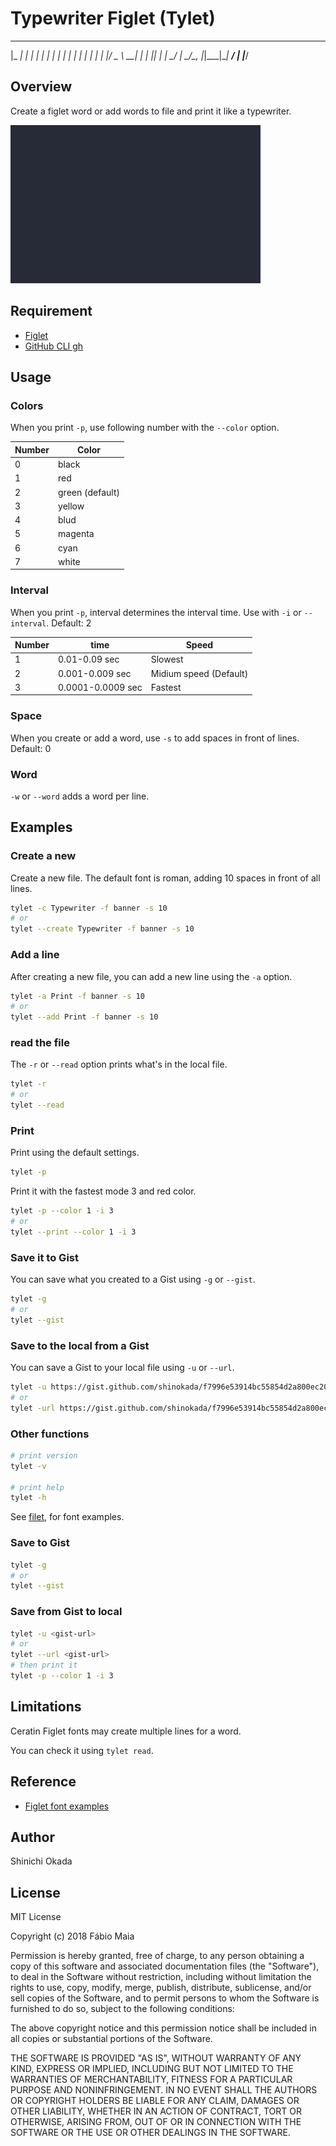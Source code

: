 # Typewriter Figlet (Tylet)

 _____     _      _
|_   _|   | |    | |
  | |_   _| | ___| |_
  | | | | | |/ _ \ __|
  | | |_| | |  __/ |_
  \_/\__, |_|\___|\__|
      __/ |
     |___/

## Overview

Create a figlet word or add words to file and print it like a typewriter.

![image](https://raw.githubusercontent.com/shinokada/tw/main/images/400-tw.gif)

## Requirement

- [Figlet](http://www.figlet.org/)
- [GitHub CLI gh](https://github.com/cli/cli#installation)

## Usage

### Colors

When you print `-p`, use following number with the `--color` option.

| Number | Color           |
| ------ | --------------- |
| 0      | black           |
| 1      | red             |
| 2      | green (default) |
| 3      | yellow          |
| 4      | blud            |
| 5      | magenta         |
| 6      | cyan            |
| 7      | white           |

### Interval

When you print `-p`, interval determines the interval time. Use with `-i` or `--interval`.
Default: 2

| Number | time              | Speed                  |
| ------ | ----------------- | ---------------------- |
| 1      | 0.01-0.09 sec     | Slowest                |
| 2      | 0.001-0.009 sec   | Midium speed (Default) |
| 3      | 0.0001-0.0009 sec | Fastest                |

### Space

When you create or add a word, use `-s` to add spaces in front of lines.
Default: 0

### Word

`-w` or `--word` adds a word per line.

## Examples

### Create a new

Create a new file. The default font is roman, adding 10 spaces in front of all lines.

```sh
tylet -c Typewriter -f banner -s 10
# or
tylet --create Typewriter -f banner -s 10
```


### Add a line

After creating a new file, you can add a new line using the `-a` option.

```sh
tylet -a Print -f banner -s 10
# or
tylet --add Print -f banner -s 10
```

### read the file

The `-r` or `--read` option prints what's in the local file.

```sh
tylet -r
# or
tylet --read
```

### Print

Print using the default settings.

```sh
tylet -p
```

Print it with the fastest mode 3 and red color.

```sh
tylet -p --color 1 -i 3
# or
tylet --print --color 1 -i 3
```

### Save it to Gist

You can save what you created to a Gist using `-g` or `--gist`.

```sh
tylet -g
# or
tylet --gist
```

### Save to the local from a Gist

You can save a Gist to your local file using `-u` or `--url`.

```sh
tylet -u https://gist.github.com/shinokada/f7996e53914bc55854d2a800ec20ef82
# or
tylet -url https://gist.github.com/shinokada/f7996e53914bc55854d2a800ec20ef82
```

### Other functions

```sh
# print version
tylet -v

# print help
tylet -h
```

See [filet](http://www.figlet.org/examples.html), for font examples.

### Save to Gist

```sh
tylet -g
# or
tylet --gist
```

### Save from Gist to local

```sh
tylet -u <gist-url>
# or
tylet --url <gist-url>
# then print it
tylet -p --color 1 -i 3
```

## Limitations

Ceratin Figlet fonts may create multiple lines for a word.

You can check it using `tylet read`.


## Reference

- [Figlet font examples](http://www.figlet.org/examples.html)


## Author

Shinichi Okada

## License

MIT License

Copyright (c) 2018 Fábio Maia

Permission is hereby granted, free of charge, to any person obtaining a copy
of this software and associated documentation files (the "Software"), to deal
in the Software without restriction, including without limitation the rights
to use, copy, modify, merge, publish, distribute, sublicense, and/or sell
copies of the Software, and to permit persons to whom the Software is
furnished to do so, subject to the following conditions:

The above copyright notice and this permission notice shall be included in all
copies or substantial portions of the Software.

THE SOFTWARE IS PROVIDED "AS IS", WITHOUT WARRANTY OF ANY KIND, EXPRESS OR
IMPLIED, INCLUDING BUT NOT LIMITED TO THE WARRANTIES OF MERCHANTABILITY,
FITNESS FOR A PARTICULAR PURPOSE AND NONINFRINGEMENT. IN NO EVENT SHALL THE
AUTHORS OR COPYRIGHT HOLDERS BE LIABLE FOR ANY CLAIM, DAMAGES OR OTHER
LIABILITY, WHETHER IN AN ACTION OF CONTRACT, TORT OR OTHERWISE, ARISING FROM,
OUT OF OR IN CONNECTION WITH THE SOFTWARE OR THE USE OR OTHER DEALINGS IN THE
SOFTWARE.
